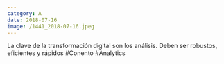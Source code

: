 ```yaml
--- 
category: A 
date: 2018-07-16 
image: /1441_2018-07-16.jpeg 
--- 
```


La clave de la transformación digital son los análisis. Deben ser robustos, eficientes y rápidos #Conento #Analytics